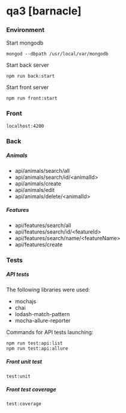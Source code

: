 # qa3 [barnacle]

### Environment

Start mongodb 
```
mongod --dbpath /usr/local/var/mongodb
```

Start back server
```
npm run back:start

```

Start front server
```
npm run front:start
```
### Front
```
localhost:4200
```

### Back
##### Animals

 * api/animals/search/all
 * api/animals/search/id/\<animalId>
 * api/animals/create
 * api/animals/edit
 * api/animals/delete/\<animalId>
 
##### Features

 * api/features/search/all
 * api/features/search/id/\<featureId>
 * api/features/search/name/\<featureName>
 * api/features/create

 
### Tests

##### API tests

The following libraries were used:
* mochajs
* chai
* lodash-match-pattern
* mocha-allure-reporter

Commands for API tests launching:

 ```
 npm run test:api:list
 npm run test:api:allure
 ```
 
##### Front unit test
``` 
test:unit
```

##### Front test coverage
```
test:coverage
```